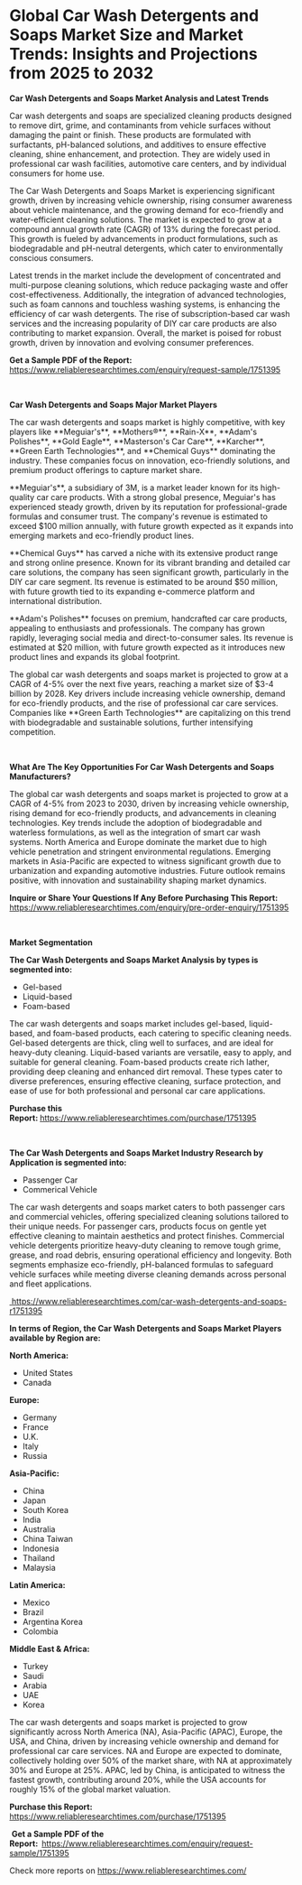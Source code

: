 <p><h1>Global Car Wash Detergents and Soaps Market Size and Market Trends: Insights and Projections from 2025 to 2032</h1></p><p><strong>Car Wash Detergents and Soaps Market Analysis and Latest Trends</strong></p>
<p><p>Car wash detergents and soaps are specialized cleaning products designed to remove dirt, grime, and contaminants from vehicle surfaces without damaging the paint or finish. These products are formulated with surfactants, pH-balanced solutions, and additives to ensure effective cleaning, shine enhancement, and protection. They are widely used in professional car wash facilities, automotive care centers, and by individual consumers for home use.</p><p>The Car Wash Detergents and Soaps Market is experiencing significant growth, driven by increasing vehicle ownership, rising consumer awareness about vehicle maintenance, and the growing demand for eco-friendly and water-efficient cleaning solutions. The market is expected to grow at a compound annual growth rate (CAGR) of 13% during the forecast period. This growth is fueled by advancements in product formulations, such as biodegradable and pH-neutral detergents, which cater to environmentally conscious consumers.</p><p>Latest trends in the market include the development of concentrated and multi-purpose cleaning solutions, which reduce packaging waste and offer cost-effectiveness. Additionally, the integration of advanced technologies, such as foam cannons and touchless washing systems, is enhancing the efficiency of car wash detergents. The rise of subscription-based car wash services and the increasing popularity of DIY car care products are also contributing to market expansion. Overall, the market is poised for robust growth, driven by innovation and evolving consumer preferences.</p></p>
<p><strong>Get a Sample PDF of the Report:&nbsp;</strong> <a href="https://www.reliableresearchtimes.com/enquiry/request-sample/1751395?utm_campaign=2040&utm_medium=2&utm_source=Github&utm_content=ia&utm_term=26012025&utm_id=car-wash-detergents-and-soaps">https://www.reliableresearchtimes.com/enquiry/request-sample/1751395</a></p>
<p>&nbsp;</p>
<p><strong>Car Wash Detergents and Soaps Major Market Players</strong></p>
<p><p>The car wash detergents and soaps market is highly competitive, with key players like **Meguiar's**, **Mothers®**, **Rain-X**, **Adam's Polishes**, **Gold Eagle**, **Masterson's Car Care**, **Karcher**, **Green Earth Technologies**, and **Chemical Guys** dominating the industry. These companies focus on innovation, eco-friendly solutions, and premium product offerings to capture market share.</p><p>**Meguiar's**, a subsidiary of 3M, is a market leader known for its high-quality car care products. With a strong global presence, Meguiar's has experienced steady growth, driven by its reputation for professional-grade formulas and consumer trust. The company's revenue is estimated to exceed $100 million annually, with future growth expected as it expands into emerging markets and eco-friendly product lines.</p><p>**Chemical Guys** has carved a niche with its extensive product range and strong online presence. Known for its vibrant branding and detailed car care solutions, the company has seen significant growth, particularly in the DIY car care segment. Its revenue is estimated to be around $50 million, with future growth tied to its expanding e-commerce platform and international distribution.</p><p>**Adam's Polishes** focuses on premium, handcrafted car care products, appealing to enthusiasts and professionals. The company has grown rapidly, leveraging social media and direct-to-consumer sales. Its revenue is estimated at $20 million, with future growth expected as it introduces new product lines and expands its global footprint.</p><p>The global car wash detergents and soaps market is projected to grow at a CAGR of 4-5% over the next five years, reaching a market size of $3-4 billion by 2028. Key drivers include increasing vehicle ownership, demand for eco-friendly products, and the rise of professional car care services. Companies like **Green Earth Technologies** are capitalizing on this trend with biodegradable and sustainable solutions, further intensifying competition.</p></p>
<p>&nbsp;</p>
<p><strong>What Are The Key Opportunities For Car Wash Detergents and Soaps Manufacturers?</strong></p>
<p><p>The global car wash detergents and soaps market is projected to grow at a CAGR of 4-5% from 2023 to 2030, driven by increasing vehicle ownership, rising demand for eco-friendly products, and advancements in cleaning technologies. Key trends include the adoption of biodegradable and waterless formulations, as well as the integration of smart car wash systems. North America and Europe dominate the market due to high vehicle penetration and stringent environmental regulations. Emerging markets in Asia-Pacific are expected to witness significant growth due to urbanization and expanding automotive industries. Future outlook remains positive, with innovation and sustainability shaping market dynamics.</p></p>
<p><strong>Inquire or Share Your Questions If Any Before Purchasing This Report:</strong> <a href="https://www.reliableresearchtimes.com/enquiry/pre-order-enquiry/1751395?utm_campaign=2040&utm_medium=2&utm_source=Github&utm_content=ia&utm_term=26012025&utm_id=car-wash-detergents-and-soaps">https://www.reliableresearchtimes.com/enquiry/pre-order-enquiry/1751395</a></p>
<p>&nbsp;</p>
<p><strong>Market Segmentation</strong></p>
<p><strong>The Car Wash Detergents and Soaps Market Analysis by types is segmented into:</strong></p>
<p><ul><li>Gel-based</li><li>Liquid-based</li><li>Foam-based</li></ul></p>
<p><p>The car wash detergents and soaps market includes gel-based, liquid-based, and foam-based products, each catering to specific cleaning needs. Gel-based detergents are thick, cling well to surfaces, and are ideal for heavy-duty cleaning. Liquid-based variants are versatile, easy to apply, and suitable for general cleaning. Foam-based products create rich lather, providing deep cleaning and enhanced dirt removal. These types cater to diverse preferences, ensuring effective cleaning, surface protection, and ease of use for both professional and personal car care applications.</p></p>
<p><strong>Purchase this Report:&nbsp;</strong><a href="https://www.reliableresearchtimes.com/purchase/1751395?utm_campaign=2040&utm_medium=2&utm_source=Github&utm_content=ia&utm_term=26012025&utm_id=car-wash-detergents-and-soaps">https://www.reliableresearchtimes.com/purchase/1751395</a></p>
<p>&nbsp;</p>
<p><strong>The Car Wash Detergents and Soaps Market Industry Research by Application is segmented into:</strong></p>
<p><ul><li>Passenger Car</li><li>Commerical Vehicle</li></ul></p>
<p><p>The car wash detergents and soaps market caters to both passenger cars and commercial vehicles, offering specialized cleaning solutions tailored to their unique needs. For passenger cars, products focus on gentle yet effective cleaning to maintain aesthetics and protect finishes. Commercial vehicle detergents prioritize heavy-duty cleaning to remove tough grime, grease, and road debris, ensuring operational efficiency and longevity. Both segments emphasize eco-friendly, pH-balanced formulas to safeguard vehicle surfaces while meeting diverse cleaning demands across personal and fleet applications.</p></p>
<p><a href="https://www.reliableresearchtimes.com/car-wash-detergents-and-soaps-r1751395?utm_campaign=2040&utm_medium=2&utm_source=Github&utm_content=ia&utm_term=26012025&utm_id=car-wash-detergents-and-soaps">&nbsp;https://www.reliableresearchtimes.com/car-wash-detergents-and-soaps-r1751395</a></p>
<p><strong>In terms of Region, the Car Wash Detergents and Soaps Market Players available by Region are:</strong></p>
<p>
    <p> <strong> North America: </strong>
        <ul>
            <li>United States</li>
            <li>Canada</li>
        </ul>
        </p> 
    <p> <strong> Europe: </strong>
        <ul>
            <li>Germany</li>
            <li>France</li>
            <li>U.K.</li>
            <li>Italy</li>
            <li>Russia</li>
        </ul>
        </p> 
    <p> <strong> Asia-Pacific: </strong>
        <ul>
            <li>China</li>
            <li>Japan</li>
            <li>South Korea</li>
            <li>India</li>
            <li>Australia</li>
            <li>China Taiwan</li>
            <li>Indonesia</li>
            <li>Thailand</li>
            <li>Malaysia</li>
        </ul>
        </p> 
    <p> <strong> Latin America: </strong>
        <ul>
            <li>Mexico</li>
            <li>Brazil</li>
            <li>Argentina Korea</li>
            <li>Colombia</li>
        </ul>
        </p> 
    <p> <strong> Middle East & Africa: </strong>
        <ul>
            <li>Turkey</li>
            <li>Saudi</li>
            <li>Arabia</li>
            <li>UAE</li>
            <li>Korea</li>
        </ul>
    </p>
    </p>
<p><p>The car wash detergents and soaps market is projected to grow significantly across North America (NA), Asia-Pacific (APAC), Europe, the USA, and China, driven by increasing vehicle ownership and demand for professional car care services. NA and Europe are expected to dominate, collectively holding over 50% of the market share, with NA at approximately 30% and Europe at 25%. APAC, led by China, is anticipated to witness the fastest growth, contributing around 20%, while the USA accounts for roughly 15% of the global market valuation.</p></p>
<p><strong>Purchase this Report: </strong><a href="https://www.reliableresearchtimes.com/purchase/1751395?utm_campaign=2040&utm_medium=2&utm_source=Github&utm_content=ia&utm_term=26012025&utm_id=car-wash-detergents-and-soaps">https://www.reliableresearchtimes.com/purchase/1751395</a></p>
<p>&nbsp;<strong>Get a Sample PDF of the Report:&nbsp;&nbsp;</strong><a href="https://www.reliableresearchtimes.com/enquiry/request-sample/1751395?utm_campaign=2040&utm_medium=2&utm_source=Github&utm_content=ia&utm_term=26012025&utm_id=car-wash-detergents-and-soaps">https://www.reliableresearchtimes.com/enquiry/request-sample/1751395</a></p>
<p><strong></strong></p>
<p>Check more reports on <a href="https://www.reliableresearchtimes.com/?utm_campaign=2040&utm_medium=2&utm_source=Github&utm_content=ia&utm_term=26012025&utm_id=car-wash-detergents-and-soaps">https://www.reliableresearchtimes.com/</a></p>